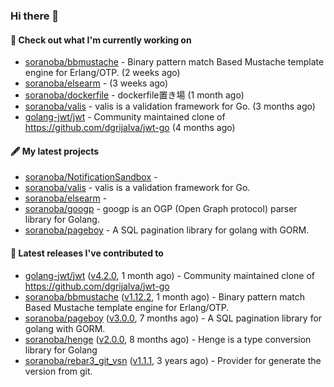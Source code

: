 ### Hi there 👋

#### 👷  Check out what I'm currently working on

- [soranoba/bbmustache](https://github.com/soranoba/bbmustache) - Binary pattern match Based Mustache template engine for Erlang/OTP. (2 weeks ago)
- [soranoba/elsearm](https://github.com/soranoba/elsearm) -  (3 weeks ago)
- [soranoba/dockerfile](https://github.com/soranoba/dockerfile) - dockerfile置き場 (1 month ago)
- [soranoba/valis](https://github.com/soranoba/valis) - valis is a validation framework for Go. (3 months ago)
- [golang-jwt/jwt](https://github.com/golang-jwt/jwt) - Community maintained clone of https://github.com/dgrijalva/jwt-go (4 months ago)

#### 🖋️  My latest projects

- [soranoba/NotificationSandbox](https://github.com/soranoba/NotificationSandbox) - 
- [soranoba/valis](https://github.com/soranoba/valis) - valis is a validation framework for Go.
- [soranoba/elsearm](https://github.com/soranoba/elsearm) - 
- [soranoba/googp](https://github.com/soranoba/googp) - googp is an OGP (Open Graph protocol) parser library for Golang.
- [soranoba/pageboy](https://github.com/soranoba/pageboy) - A SQL pagination library for golang with GORM.

#### 🚀  Latest releases I've contributed to

- [golang-jwt/jwt](https://github.com/golang-jwt/jwt) ([v4.2.0](https://github.com/golang-jwt/jwt/releases/tag/v4.2.0), 1 month ago) - Community maintained clone of https://github.com/dgrijalva/jwt-go
- [soranoba/bbmustache](https://github.com/soranoba/bbmustache) ([v1.12.2](https://github.com/soranoba/bbmustache/releases/tag/v1.12.2), 1 month ago) - Binary pattern match Based Mustache template engine for Erlang/OTP.
- [soranoba/pageboy](https://github.com/soranoba/pageboy) ([v3.0.0](https://github.com/soranoba/pageboy/releases/tag/v3.0.0), 7 months ago) - A SQL pagination library for golang with GORM.
- [soranoba/henge](https://github.com/soranoba/henge) ([v2.0.0](https://github.com/soranoba/henge/releases/tag/v2.0.0), 8 months ago) - Henge is a type conversion library for Golang
- [soranoba/rebar3_git_vsn](https://github.com/soranoba/rebar3_git_vsn) ([v1.1.1](https://github.com/soranoba/rebar3_git_vsn/releases/tag/v1.1.1), 3 years ago) - Provider for generate the version from git.
